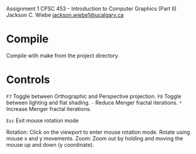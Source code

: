 Assignment 1 CPSC 453 - Introduction to Computer Graphics (Part II)
Jackson C. Wiebe <jackson.wiebe1@ucalgary.ca>

# Compile

Compile with make from the project directory.

# Controls

`F7`    Toggle between Orthographic and Perspective projection.
`F8`    Toggle between lighting and flat shading.
`-`     Reduce Menger fractal iterations.
`*`     Increase Menger fractal iterations.

`Esc`   Exit mouse rotation mode

Rotation: Click on the viewport to enter mouse rotation mode. Rotate using mouse x and y movements.
Zoom: Zoom out by holding <ctrl> and moving the mouse up and down (y coordinate).